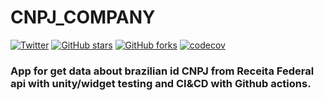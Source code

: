 # CNPJ_COMPANY

[![Twitter](https://img.shields.io/twitter/url?style=social&url=https%3A%2F%2Ftwitter.com%2Fwendreolf)](https://twitter.com/intent/tweet?text=Wow:&url=https%3A%2F%2Fgithub.com%2Fwendreof%2Fcnpj_company%2F)
[![GitHub stars](https://img.shields.io/github/stars/wendreof/cnpj_company)](https://github.com/wendreof/cnpj_company/stargazers)
[![GitHub forks](https://img.shields.io/github/forks/wendreof/cnpj_company)](https://github.com/wendreof/cnpj_company/network)
[![codecov](https://codecov.io/gh/wendreof/cnpj_company/branch/master/graph/badge.svg?token=UQC8XJ3ZRE)](https://codecov.io/gh/wendreof/cnpj_company)

### App for get data about brazilian id CNPJ from Receita Federal api with unity/widget testing and CI&CD with Github actions.
